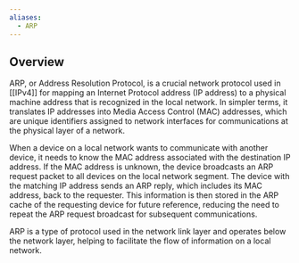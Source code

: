 ```yaml
---
aliases:
  - ARP
---
```

## Overview 
ARP, or Address Resolution Protocol, is a crucial network protocol used in [[IPv4]] for mapping an Internet Protocol address (IP address) to a physical machine address that is recognized in the local network. In simpler terms, it translates IP addresses into Media Access Control (MAC) addresses, which are unique identifiers assigned to network interfaces for communications at the physical layer of a network.

When a device on a local network wants to communicate with another device, it needs to know the MAC address associated with the destination IP address. If the MAC address is unknown, the device broadcasts an ARP request packet to all devices on the local network segment. The device with the matching IP address sends an ARP reply, which includes its MAC address, back to the requester. This information is then stored in the ARP cache of the requesting device for future reference, reducing the need to repeat the ARP request broadcast for subsequent communications.

ARP is a type of protocol used in the network link layer and operates below the network layer, helping to facilitate the flow of information on a local network.